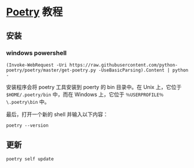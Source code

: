 # [Poetry](https://python-poetry.org/) 教程

## 安装

### windows powershell

```shell
(Invoke-WebRequest -Uri https://raw.githubusercontent.com/python-poetry/poetry/master/get-poetry.py -UseBasicParsing).Content | python -
```

安装程序会将 poetry 工具安装到 poerty 的 bin 目录中。在 Unix 上，它位于 `$HOME/.poetry/bin` 中，而在 Windows 上，它位于 `％USERPROFILE％\.poetry\bin` 中。

最后，打开一个新的 shell 并输入以下内容：

```shell
poetry --version
```

## 更新

```shell
poetry self update
```

